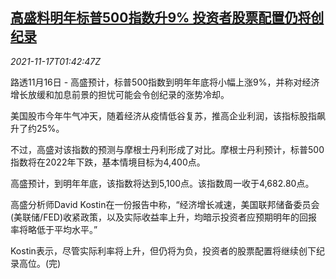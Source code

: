 <!--1637114463000-->
[高盛料明年标普500指数升9% 投资者股票配置仍将创纪录](https://cn.reuters.com/article/gs-stock-sp500-stocks-index-1117-idCNKBS2I2048)
------

<div><i>2021-11-17T01:42:47Z</i></div><p>路透11月16日 - 高盛预计，标普500指数到明年年底将小幅上涨9%，并称对经济增长放缓和加息前景的担忧可能会令创纪录的涨势冷却。</p><p>美国股市今年牛气冲天，随着经济从疫情低谷复苏，推高企业利润，该指标股指飙升了约25%。</p><p>不过，高盛对该指数的预测与摩根士丹利形成了对比。摩根士丹利预计，标普500指数将在2022年下跌，基本情境目标为4,400点。</p><p>高盛预计，到明年年底，该指数将达到5,100点。该指数周一收于4,682.80点。</p><p>高盛分析师David Kostin在一份报告中称，“经济增长减速，美国联邦储备委员会(美联储/FED)收紧政策，以及实际收益率上升，均暗示投资者应预期明年的回报率将略低于平均水平。”</p><p>Kostin表示，尽管实际利率将上升，但仍将为负，投资者的股票配置将继续创下纪录高位。(完)</p>
